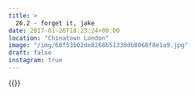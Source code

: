 ```yaml
---
title: >
  26.2 - forget it, jake
date: 2017-01-26T18:23:24+00:00
location: "Chinatown London"
image: "/img/68f53b02de8268b51330db8068f8e1a9.jpg"
draft: false
instagram: true
---
```


{{<photo src="/img/68f53b02de8268b51330db8068f8e1a9.jpg">}}
